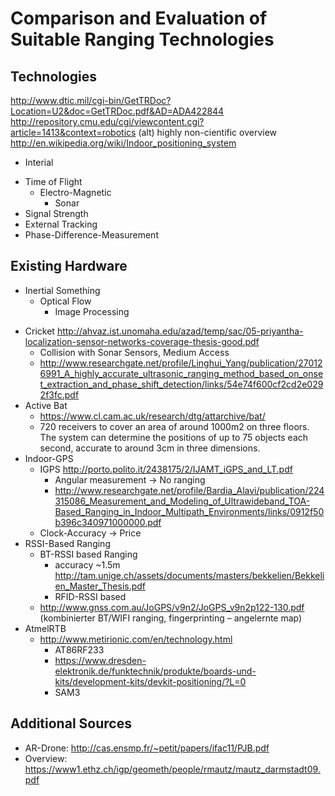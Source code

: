 # Comparison and Evaluation of Suitable Ranging Technologies

## Technologies
http://www.dtic.mil/cgi-bin/GetTRDoc?Location=U2&doc=GetTRDoc.pdf&AD=ADA422844
http://repository.cmu.edu/cgi/viewcontent.cgi?article=1413&context=robotics (alt)
highly non-cientific overview http://en.wikipedia.org/wiki/Indoor_positioning_system

- Interial
* Time of Flight
  * Electro-Magnetic
	* Sonar
* Signal Strength
* External Tracking
* Phase-Difference-Measurement

## Existing Hardware
- Inertial Something
  * Optical Flow
	* Image Processing
* Cricket http://ahvaz.ist.unomaha.edu/azad/temp/sac/05-priyantha-localization-sensor-networks-coverage-thesis-good.pdf
	* Collision with Sonar Sensors, Medium Access
	* http://www.researchgate.net/profile/Linghui_Yang/publication/270126991_A_highly_accurate_ultrasonic_ranging_method_based_on_onset_extraction_and_phase_shift_detection/links/54e74f600cf2cd2e0292f3fc.pdf
* Active Bat
	* https://www.cl.cam.ac.uk/research/dtg/attarchive/bat/
	* 720 receivers to cover an area of around 1000m2 on three floors. The system can determine the positions of up to 75 objects each second, accurate to around 3cm in three dimensions.
* Indoor-GPS 
  * IGPS http://porto.polito.it/2438175/2/IJAMT_iGPS_and_LT.pdf
  	* Angular measurement -> No ranging
	* http://www.researchgate.net/profile/Bardia_Alavi/publication/224315086_Measurement_and_Modeling_of_Ultrawideband_TOA-Based_Ranging_in_Indoor_Multipath_Environments/links/0912f50b396c340971000000.pdf
  * Clock-Accuracy -> Price
* RSSI-Based Ranging
  * BT-RSSI based Ranging
	  * accuracy ~1.5m http://tam.unige.ch/assets/documents/masters/bekkelien/Bekkelien_Master_Thesis.pdf
	* RFID-RSSI based
  * http://www.gnss.com.au/JoGPS/v9n2/JoGPS_v9n2p122-130.pdf (kombinierter BT/WIFI ranging, fingerprinting – angelernte map)
* AtmelRTB
  * http://www.metirionic.com/en/technology.html
	* AT86RF233
	* https://www.dresden-elektronik.de/funktechnik/produkte/boards-und-kits/development-kits/devkit-positioning/?L=0
	* SAM3


## Additional Sources
* AR-Drone: http://cas.ensmp.fr/~petit/papers/ifac11/PJB.pdf
* Overview: https://www1.ethz.ch/igp/geometh/people/rmautz/mautz_darmstadt09.pdf

